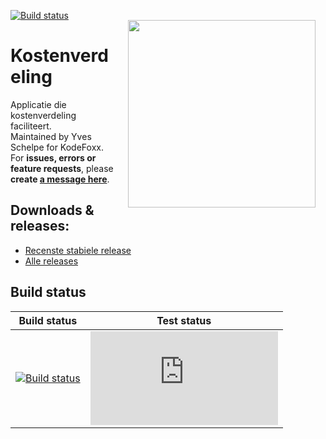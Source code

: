 <span align="right">[![Build status](https://ci.appveyor.com/api/projects/status/j1127clj369e516o/branch/master?svg=true)](https://ci.appveyor.com/project/aredfox/kostenverdeling/branch/master)</span>
<img align="right" style="margin: 16px;" width="300" src="https://image.ibb.co/nxA5TR/kodefoxx_colors_projects_yvesschelpecontact.png"/>

# Kostenverdeling
Applicatie die kostenverdeling faciliteert. <br/>Maintained by Yves Schelpe for KodeFoxx. For **issues, errors or feature requests**, please **create <a href="https://github.com/KodeFoxx-Projects/Kostenverdeling/issues/new">a message here</a>**.

## Downloads & releases: 
  - [Recenste stabiele release](https://github.com/KodeFoxx-Projects/Kostenverdeling/releases/latest)
  - [Alle releases](https://github.com/KodeFoxx-Projects/Kostenverdeling/releases/)

## Build status
Build status | Test status
--- | --- 
[![Build status](https://ci.appveyor.com/api/projects/status/j1127clj369e516o/branch/master?svg=true)](https://ci.appveyor.com/project/aredfox/kostenverdeling/branch/master) | [![Test status](http://flauschig.ch/batch.php?type=tests&account=aredfox&slug=kostenverdeling)](https://ci.appveyor.com/project/aredfox/kostenverdeling/build/tests)
